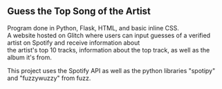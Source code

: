 Guess the Top Song of the Artist
---
Program done in Python, Flask, HTML, and basic inline CSS.  
A website hosted on Glitch where users can input guesses of a verified artist on Spotify and receive information about  
the artist's top 10 tracks, information about the top track, as well as the album it's from.  

This project uses the Spotify API as well as the python libraries "spotipy"  and "fuzzywuzzy" from fuzz.
